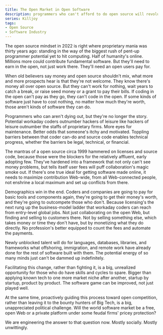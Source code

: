 ```yaml
---
title: The Open Market in Open Software
description: programmers who can't afford to do open source will revolutionize the tools of the craft
series: Killjoy
tags:
- Open Source
- Software Industry
---
```


The open source mindset in 2022 is right where proprietary mania was thirty years ago: standing in the way of the biggest rush of pent-up programmer potential yet to hit computing.  Half of humanity's online.  Millions more could contribute fundamental software.  But they'll need to earn in the open, not just work there.  They'll need an open users pay for.

When old believers say money and open source shouldn't mix, what more and more prospects hear is that they're not welcome.  They know there's money all over open source.  But they can't work for nothing, wait years to catch a break, or raise seed money or a grant to pay their bills.  If coding in the open can't pay as they go, they can't code in the open.  If some kinds of software just have to cost nothing, no matter how much they're worth, those aren't kinds of software they can do.

Programmers who can aren't dying out, but they're no longer the story.  Potential workaday coders outnumber hackers of leisure like hackers of leisure outnumber the staffs of proprietary firms.  More eyes for maintenance.  Better odds that someone's itchy and motivated.  Toppling barriers between that coder can-do and source code enables technical progress, whether the barriers be legal, technical, or financial.

The mantras of a open source circa 1999 hammered on licenses and source code, because those were the blockers for the relatively affluent, early adopting few.  They've hardened into a framework that not only can't see money problems, but tells itself user fees will puff collaboration's magic smoke out.  If there's one true ideal for getting software made online, it needs to maximize contribution Web-wide, from all Web-connected people, not enshrine a local maximum and set up conflicts from there.

Demographics win in the end.  Coders and companies are going to pay for basic tools and components again, they're going to get their money's worth, and they're going to outcompete those who don't.  Because licensing's the next rung up the business-model ladder that workaday coders can reach from entry-level global jobs.  Not just collaborating on the open Web, but finding and selling to customers there.  Not by selling something else, which takes money or time they don't have, but by monetizing what they do directly.  No profession's better equipped to count the fees and automate the payments.

Newly unblocked talent will do for languages, databases, libraries, and frameworks what offshoring, immigration, and remote work have already done for the rest of software built with them.  The potential energy of so many minds just can't be dammed up indefinitely.

Facilitating this change, rather than fighting it, is a big, unrealized opportunity for those who do have skills and cycles to spare.  Bigger than applying known tech to one more market niche after another, startup by startup, product by product.  The software game can be improved, not just played well.

At the same time, proactively guiding this process toward open competition, rather than leaving it to the bounty hunters of Big Tech, is a big, unappreciated political challenge.  Will the world software market be a free, open Web or a private platform under some feudal firms' pricey protection?

We are engineering the answer to that question now.  Mostly socially.  Mostly unwittingly.
